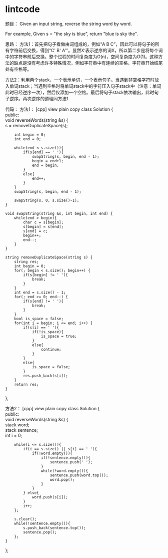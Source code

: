 # lintcode
题目：
Given an input string, reverse the string word by word.

For example,
Given s = "the sky is blue",
return "blue is sky the".


思路：
方法1：首先把句子看做由词组成的，例如“A B C”，因此可以将句子的所有字符前后交换，得到“C' B' A'"。显然X‘表示逆序的词X，所以第二步是将每个词中的字符串前后交换。整个过程的时间复杂度为O(n)，空间复杂度为O(1)。这种方法的缺点是没有考虑许多特殊情况，例如字符串中有连续的空格，字符串开始结尾处有空格等。

方法2：利用两个stack，一个表示单词，一个表示句子。当遇到非空格字符时放入单词stack；当遇到空格时将单词stack中的字符压入句子stack中（注意：单词此时已经逆序一次），然后仅添加一个空格。最后将句子stack依次输出，此时句子逆序。两次逆序的道理同方法1.

代码：
方法1：
[cpp] view plain copy
class Solution {    
public:    
    void reverseWords(string &s) {    
        s = removeDuplicateSpace(s);  
          
        int begin = 0;    
        int end = 0;  
            
        while(end < s.size()){    
            if(s[end] == ' '){    
                swapString(s, begin, end - 1);    
                begin = end+1;    
                end = begin;    
            }    
            else{    
                end++;    
            }    
        }    
        swapString(s, begin, end - 1);    
            
        swapString(s, 0, s.size()-1);    
    }    
        
    void swapString(string &s, int begin, int end) {    
        while(end > begin){    
            char c = s[begin];    
            s[begin] = s[end];    
            s[end] = c;    
            begin++;    
            end--;    
        }    
    }  
      
    string removeDuplicateSpace(string s) {  
        string res;  
        int begin = 0;  
        for(; begin < s.size(); begin++) {  
            if(s[begin] != ' '){  
                break;  
            }  
        }  
        int end = s.size() - 1;  
        for(; end >= 0; end--) {  
            if(s[end] != ' '){  
                break;  
            }  
        }  
        bool is_space = false;  
        for(int i = begin; i <= end; i++) {  
            if(s[i] == ' '){  
                if(!is_space){  
                    is_space = true;  
                }  
                else{  
                    continue;  
                }  
            }  
            else{  
                is_space = false;  
            }  
            res.push_back(s[i]);  
        }  
        return res;  
    }  
};   

方法2：
[cpp] view plain copy
class Solution {  
public:  
    void reverseWords(string &s) {  
        stack<int> word;  
        stack<int> sentence;  
        int i = 0;  
          
        while(i <= s.size()){  
            if(i == s.size() || s[i] == ' '){  
                if(!word.empty()){  
                    if(!sentence.empty()){  
                        sentence.push(' ');  
                    }  
                    while(!word.empty()){  
                        sentence.push(word.top());  
                        word.pop();  
                    }  
                }  
            } else{  
                word.push(s[i]);  
            }  
            i++;  
        };  
          
        s.clear();  
        while(!sentence.empty()){  
            s.push_back(sentence.top());  
            sentence.pop();  
        };  
    }  
}; 
